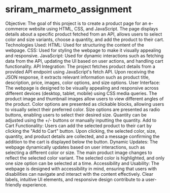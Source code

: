 # sriram_marmeto_assignment
Objective: The goal of this project is to create a product page for an e-commerce website using HTML, CSS, and JavaScript. The page displays details about a specific product fetched from an API, allows users to select color and size variants, choose a quantity, and add the product to their cart.
Technologies Used:
HTML: Used for structuring the content of the webpage.
CSS: Used for styling the webpage to make it visually appealing and responsive.
JavaScript: Used for dynamic interactions such as fetching data from the API, updating the UI based on user actions, and handling cart functionality.
API Integration:
The project fetches product details from a provided API endpoint using JavaScript's fetch API.
Upon receiving the JSON response, it extracts relevant information such as product title, description, price, images, color options, and size options.
User Interface:
The webpage is designed to be visually appealing and responsive across different devices (desktop, tablet, mobile) using CSS media queries.
The product image and thumbnail images allow users to view different angles of the product.
Color options are presented as clickable blocks, allowing users to visually select their preferred color.
Size options are presented as radio buttons, enabling users to select their desired size.
Quantity can be adjusted using the +/- buttons or manually inputting the quantity.
Add to Cart Functionality:
Users can add the selected product to their cart by clicking the "Add to Cart" button.
Upon clicking, the selected color, size, quantity, and product details are collected, and a message confirming the addition to the cart is displayed below the button.
Dynamic Updates:
The webpage dynamically updates based on user interactions, such as selecting a different color or size.
The main product image changes to reflect the selected color variant.
The selected color is highlighted, and only one size option can be selected at a time.
Accessibility and Usability:
The webpage is designed with accessibility in mind, ensuring that users with disabilities can navigate and interact with the content effectively.
Clear labels, intuitive UI elements, and responsive design contribute to a user-friendly experience.
